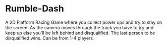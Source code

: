 # Rumble-Dash
A 2D Platform Racing Game where you collect power ups and try to stay on the screen. As the camera moves through the track you have to try and keep up else you'll be left behind and disqualified. The last person to be disqualified wins. Can be from 1-4 players.
